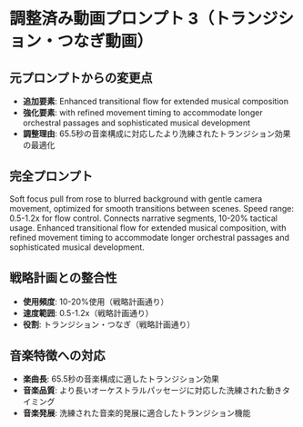 # 調整済み動画プロンプト 3（トランジション・つなぎ動画）

## 元プロンプトからの変更点
- **追加要素**: Enhanced transitional flow for extended musical composition
- **強化要素**: with refined movement timing to accommodate longer orchestral passages and sophisticated musical development
- **調整理由**: 65.5秒の音楽構成に対応したより洗練されたトランジション効果の最適化

## 完全プロンプト
Soft focus pull from rose to blurred background with gentle camera movement, optimized for smooth transitions between scenes. Speed range: 0.5-1.2x for flow control. Connects narrative segments, 10-20% tactical usage. Enhanced transitional flow for extended musical composition, with refined movement timing to accommodate longer orchestral passages and sophisticated musical development.

## 戦略計画との整合性
- **使用頻度**: 10-20%使用（戦略計画通り）
- **速度範囲**: 0.5-1.2x（戦略計画通り）
- **役割**: トランジション・つなぎ（戦略計画通り）

## 音楽特徴への対応
- **楽曲長**: 65.5秒の音楽構成に適したトランジション効果
- **音楽品質**: より長いオーケストラルパッセージに対応した洗練された動きタイミング
- **音楽発展**: 洗練された音楽的発展に適合したトランジション機能